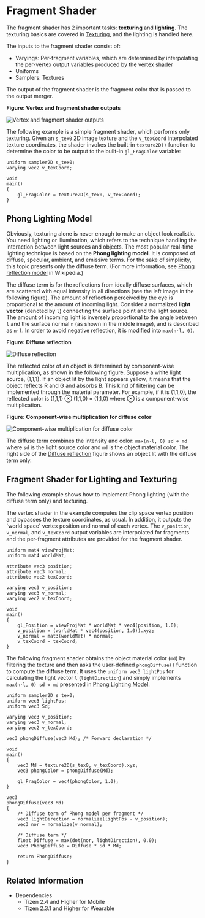 # Fragment Shader


The fragment shader has 2 important tasks: **texturing** and **lighting**. The texturing basics are covered in [Texturing](texturing.md), and the lighting is handled here.

The inputs to the fragment shader consist of:

- Varyings: Per-fragment variables, which are determined by interpolating the per-vertex output variables produced by the vertex shader
- Uniforms
- Samplers: Textures

The output of the fragment shader is the fragment color that is passed to the output merger.

**Figure: Vertex and fragment shader outputs**

![Vertex and fragment shader outputs](./media/fragment_output.png)

The following example is a simple fragment shader, which performs only texturing. Given an `s_tex0` 2D image texture and the `v_texCoord` interpolated texture coordinates, the shader invokes the built-in `texture2D()` function to determine the color to be output to the built-in `gl_FragColor` variable:

```
uniform sampler2D s_tex0;
varying vec2 v_texCoord;

void
main()
{
    gl_FragColor = texture2D(s_tex0, v_texCoord);
}
```

<a name="phong"></a>
## Phong Lighting Model

Obviously, texturing alone is never enough to make an object look realistic. You need lighting or illumination, which refers to the technique handling the interaction between light sources and objects. The most popular real-time lighting technique is based on the **Phong lighting model**. It is composed of diffuse, specular, ambient, and emissive terms. For the sake of simplicity, this topic presents only the diffuse term. (For more information, see [Phong reflection model](https://en.wikipedia.org/wiki/Phong_reflection_model) in Wikipedia.)

The diffuse term is for the reflections from ideally diffuse surfaces, which are scattered with equal intensity in all directions (see the left image in the following figure). The amount of reflection perceived by the eye is proportional to the amount of incoming light. Consider a normalized **light vector** (denoted by `l`) connecting the surface point and the light source. The amount of incoming light is inversely proportional to the angle between `l` and the surface normal `n` (as shown in the middle image), and is described as `n⋅l`. In order to avoid negative reflection, it is modified into `max(n⋅l, 0)`.

<a name="diffuse"></a>
**Figure: Diffuse reflection**  

![Diffuse reflection](./media/fragment_diffuse.png)

The reflected color of an object is determined by component-wise multiplication, as shown in the following figure. Suppose a white light source, (1,1,1). If an object lit by the light appears yellow, it means that the object reflects R and G and absorbs B. This kind of filtering can be implemented through the material parameter. For example, if it is (1,1,0), the reflected color is (1,1,1) ⊗ (1,1,0) = (1,1,0) where ⊗ is a component-wise multiplication.

**Figure: Component-wise multiplication for diffuse color**

![Component-wise multiplication for diffuse color](./media/fragment_diffuse_color.png)

The diffuse term combines the intensity and color: `max(n⋅l, 0) sd ⊗ md` where `sd` is the light source color and `md` is the object material color. The right side of the [Diffuse reflection](#diffuse) figure shows an object lit with the diffuse term only.

## Fragment Shader for Lighting and Texturing

The following example shows how to implement Phong lighting (with the diffuse term only) and texturing.

The vertex shader in the example computes the clip space vertex position and bypasses the texture coordinates, as usual. In addition, it outputs the 'world space' vertex position and normal of each vertex. The `v_position`, `v_normal`, and `v_texCoord` output variables are interpolated for fragments and the per-fragment attributes are provided for the fragment shader.

```
uniform mat4 viewProjMat;
uniform mat4 worldMat;

attribute vec3 position;
attribute vec3 normal;
attribute vec2 texCoord;

varying vec3 v_position;
varying vec3 v_normal;
varying vec2 v_texCoord;

void
main()
{
    gl_Position = viewProjMat * worldMat * vec4(position, 1.0);
    v_position = (worldMat * vec4(position, 1.0)).xyz;
    v_normal = mat3(worldMat) * normal;
    v_texCoord = texCoord;
}
```

The following fragment shader obtains the object material color (`md`) by filtering the texture and then asks the user-defined `phongDiffuse()` function to compute the diffuse term. It uses the `uniform vec3 lightPos` for calculating the light vector `l` (`lightDirection`) and simply implements `max(n⋅l, 0) sd ⊗ md` presented in [Phong Lighting Model](#phong).

```
uniform sampler2D s_tex0;
uniform vec3 lightPos;
uniform vec3 Sd;

varying vec3 v_position;
varying vec3 v_normal;
varying vec2 v_texCoord;

vec3 phongDiffuse(vec3 Md); /* Forward declaration */

void
main()
{
    vec3 Md = texture2D(s_tex0, v_texCoord).xyz;
    vec3 phongColor = phongDiffuse(Md);

    gl_FragColor = vec4(phongColor, 1.0);
}

vec3
phongDiffuse(vec3 Md)
{
    /* Diffuse term of Phong model per fragment */
    vec3 lightDirection = normalize(lightPos - v_position);
    vec3 nor = normalize(v_normal);

    /* Diffuse term */
    float Diffuse = max(dot(nor, lightDirection), 0.0);
    vec3 PhongDiffuse = Diffuse * Sd * Md;

    return PhongDiffuse;
}
```

## Related Information
- Dependencies
  - Tizen 2.4 and Higher for Mobile
  - Tizen 2.3.1 and Higher for Wearable
